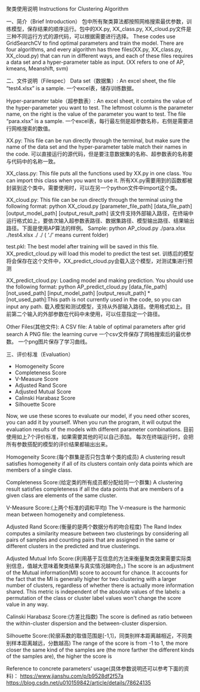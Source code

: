 聚类使用说明
Instructions for Clustering Algorithm

一、简介（Brief Introduction）
包中所有聚类算法都按照网格搜索最优参数，训练模型，保存结果的顺序运行。包中的XX.py, XX_class.py, XX_cloud.py文件是三种不同运行方式的源代码，可以根据需要进行选择。
These codes use GridSearchCV to find optimal parameters and train the model.
There are four algorithms, and every algorithm has three files(XX.py, XX_class.py, XX_cloud.py) that can run in different ways, and each of these files requires a data set and a hyper-parameter table as input.
(XX refers to one of AP, kmeans, Meanshift, svm)


二、文件说明（Filespec）
Data set（数据集）: 
An excel sheet, the file “test4.xlsx” is a sample.
一个excel表，储存训练数据。


Hyper-parameter table（超参数表）:
An excel sheet, it contains the value of the hyper-parameter you want to test. The leftmost column is the parameter name, on the right is the value of the parameter you want to test. The file “para.xlsx” is a sample.
一个excel表，每行最左侧是超参数名称，右侧是需要进行网格搜索的数值。


XX.py: 
This file can be run directly through the terminal, but make sure the name of the data set and the hyper-parameter table match their names in the code.
可以直接运行的源代码，但是要注意数据集的名称、超参数表的名称要与代码中的名称一致。


XX_class.py:
This file puts all the functions used by XX.py in one class. You can import this class when you want to use it.
所有XX.py需要用到的函数都被封装到这个类中。需要使用时，可以在另一个python文件中import这个类。



XX_cloud.py:
This file can be run directly through the terminal using the following format:
python XX_cloud.py [parameter_file_path] [data_file_path] [output_model_path] [output_result_path]
该文件支持外部输入路径，在终端中运行格式如上，要依次输入超参数表路径、数据集路径、模型输出路径、结果输出路径。下面是使用AP算法的样例。
Sample:
python AP_cloud.py ./para.xlsx ./test4.xlsx ./ ./
( ‘./’ means current folder)


test.pkl:
The best model after training will be saved in this file. XX_predict_cloud.py will load this model to predict the test set.
训练后的模型将会保存在这个文件中，XX_predict_cloud.py会载入这个模型，对测试集进行预测


XX_predict_cloud.py:
Loading model and making prediction. You should use the following format:
python AP_predict_cloud.py [data_file_path] [not_used_path] [input_model_path] [output_result_path]
*[not_used_path]:This path is not currently used in the code, so you can input any path.
载入模型和测试模型，支持从外部输入路径。使用格式如上。目前第二个输入的外部参数在代码中未使用，可以任意指定一个路径。


Other Files(其他文件):
A CSV file: A table of optimal parameters after grid search
A PNG file: the learning curve
一个csv文件保存了网格搜索后的最优参数。
一个png图片保存了学习曲线。


三、评价标准（Evaluation）

+ Homogeneity Score
+ Completeness Score
+ V-Measure Score
+ Adjusted Rand Score
+ Adjusted Mutual Score
+ Calinski Harabasz Score
+ Silhouette Score

Now, we use these scores to evaluate our model, if you need other scores, you can add it by yourself.
When you run the program, it will output the evaluation results of the models with different parameter combinations.
目前使用如上7个评价标准，如果需要其他的可以自己添加。
每次在终端运行时，会把所有参数搭配的模型的评价结果都输出出来。


Homogeneity Score:(每个群集是否只包含单个类的成员)
A clustering result satisfies homogeneity if all of its clusters contain only data points which are members of a single class.


Completeness Score:(给定类的所有成员都分配给同一个群集)
A clustering result satisfies completeness if all the data points that are members of a given class are elements of the same cluster.


V-Measure Score:(上两个标准的调和平均)
The V-measure is the harmonic mean between homogeneity and completeness.


Adjusted Rand Score:(衡量的是两个数据分布的吻合程度)
The Rand Index computes a similarity measure between two clusterings by considering all pairs of samples and counting pairs that are assigned in the same or different clusters in the predicted and true clusterings.


Adjusted Mutual Info Score:(利用基于互信息的方法来衡量聚类效果需要实际类别信息，值越大意味着聚类结果与真实情况越吻合。)
The score is an adjustment of the Mutual information(MI) score to account for chance. It accounts for the fact that the MI is generally higher for two clustering with a larger number of clusters, regardless of whether there is actually more information shared. 
This metric is independent of the absolute values of the labels: a permutation of the class or cluster label values won't change the score value in any way. 

Calinski Harabasz Score:(方差比指数)
The score is defined as ratio between the within-cluster dispersion and the between-cluster dispersion.


Silhouette Score:(轮廓系数的取值范围是[-1,1]，同类别样本距离越相近，不同类别样本距离越远，分数越高)
The range of the score is from -1 to 1, the more closer the same kind of the samples are (the more farther the different kinds of the samples are), the higher the score is

Reference to concrete parameters' usage(具体参数说明还可以参考下面的资料)：
https://www.jianshu.com/p/b9528df2f57a
https://blog.csdn.net/u010159842/article/details/78624135

